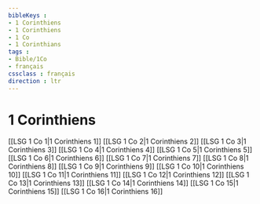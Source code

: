 ```yaml
---
bibleKeys : 
- 1 Corinthiens
- 1 Corinthiens
- 1 Co
- 1 Corinthians
tags : 
- Bible/1Co
- français
cssclass : français
direction : ltr
---
```


# 1 Corinthiens

[[LSG 1 Co 1|1 Corinthiens 1]]
[[LSG 1 Co 2|1 Corinthiens 2]]
[[LSG 1 Co 3|1 Corinthiens 3]]
[[LSG 1 Co 4|1 Corinthiens 4]]
[[LSG 1 Co 5|1 Corinthiens 5]]
[[LSG 1 Co 6|1 Corinthiens 6]]
[[LSG 1 Co 7|1 Corinthiens 7]]
[[LSG 1 Co 8|1 Corinthiens 8]]
[[LSG 1 Co 9|1 Corinthiens 9]]
[[LSG 1 Co 10|1 Corinthiens 10]]
[[LSG 1 Co 11|1 Corinthiens 11]]
[[LSG 1 Co 12|1 Corinthiens 12]]
[[LSG 1 Co 13|1 Corinthiens 13]]
[[LSG 1 Co 14|1 Corinthiens 14]]
[[LSG 1 Co 15|1 Corinthiens 15]]
[[LSG 1 Co 16|1 Corinthiens 16]]
